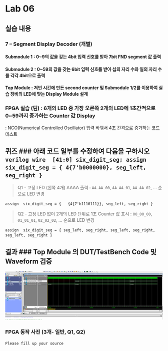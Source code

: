 # Lab 06

## 실습 내용

### **7 – Segment Display Decoder (개별)**

#### **Submodule 1** : 0~9의 값을 갖는 4bit 입력 신호를 받아 7bit FND  segment  값 출력

#### **Submodule 2** : 0~59의 값을 갖는 6bit 입력 신호를 받아 십의 자리 수와 일의 자리 수를 각각 4bit으로 출력

#### **Top Module** : 저번 시간에 만든 second counter  및 Submodule 1/2를 이용하여 실습 장비의 LED에 맞는 Display Module 설계

### FPGA 실습 (팀) : 6개의 LED 중 가장 오른쪽 2개의 LED에 1초간격으로 0~59까지 증가하는 Counter 값 Display

: NCO(Numerical Controlled Oscillator) 입력 바꿔서 4초 간격으로 증가하는 코드 테스트

## 퀴즈 ### 아래 코드 일부를 수정하여 다음을 구하시오 ```verilog wire  [41:0] six_digit_seg; assign       six_digit_seg = { 4{7'b0000000}, seg_left, seg_right } ``` 

> Q1 - 고정 LED (왼쪽 4개) AAAA 출력 : `AA_AA_00`, `AA_AA_01`, `AA_AA_02`, … 순으로 LED 변경
```
assign	six_digit_seg = {	{4{7'b1110111}}, seg_left, seg_right }
```

> Q2 - 고정 LED 없이 2개의 LED 단위로 1초 Counter 값 표시 : `00_00_00`, `01_01_01`, `02_02_02`, … 순으로 LED 변경
```
assign	six_digit_seg = { seg_left, seg_right, seg_left, seg_right, seg_left, seg_right }
```


## 결과 ### **Top Module 의 DUT/TestBench Code 및 Waveform 검증**

![](https://github.com/heewon0204/LogicDesign/blob/master/practice06/wave%20pic/wave.png)

### **FPGA 동작 사진 (3개- 일반, Q1, Q2)**

`Please fill up your source`

<!--stackedit_data:
eyJoaXN0b3J5IjpbLTY2OTcxMjYzMSwtMzAzMDUyMzgxXX0=
-->